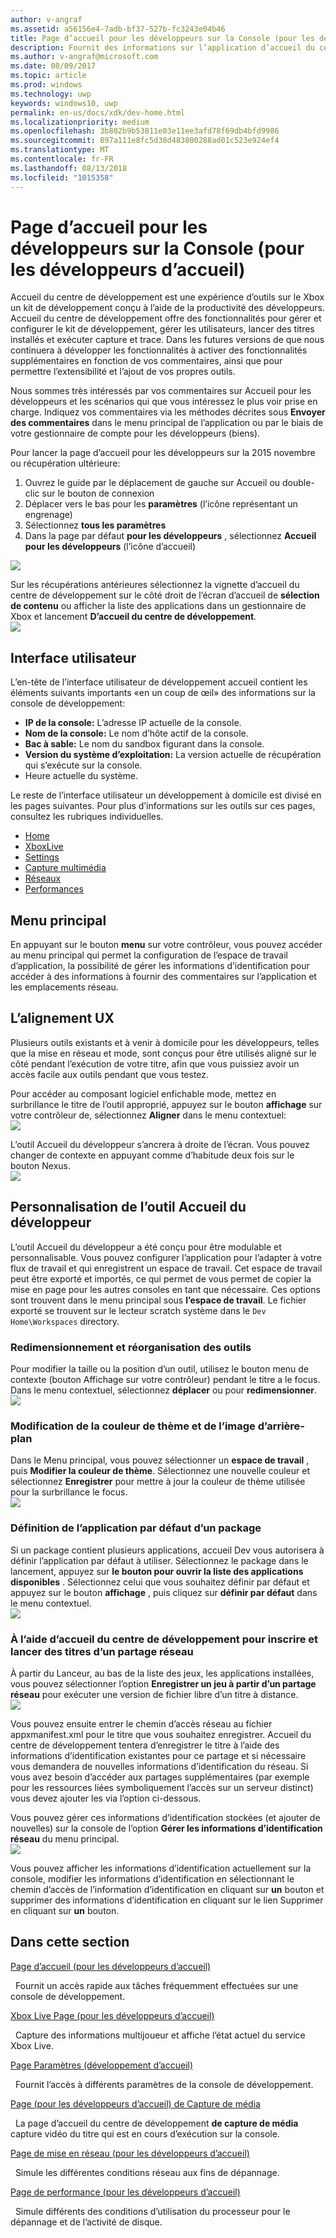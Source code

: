 ```yaml
---
author: v-angraf
ms.assetid: a56156e4-7adb-bf37-527b-fc3243e04b46
title: Page d’accueil pour les développeurs sur la Console (pour les développeurs d’accueil)
description: Fournit des informations sur l’application d’accueil du centre de développement pour une Xbox.
ms.author: v-angraf@microsoft.com
ms.date: 08/09/2017
ms.topic: article
ms.prod: windows
ms.technology: uwp
keywords: windows10, uwp
permalink: en-us/docs/xdk/dev-home.html
ms.localizationpriority: medium
ms.openlocfilehash: 3b802b9b53811e03e11ee3afd78f69db4bfd9986
ms.sourcegitcommit: 897a111e8fc5d38d483800288ad01c523e924ef4
ms.translationtype: MT
ms.contentlocale: fr-FR
ms.lasthandoff: 08/13/2018
ms.locfileid: "1015358"
---
```

# <a name="developer-home-on-the-console-dev-home"></a>Page d’accueil pour les développeurs sur la Console (pour les développeurs d’accueil)
   
  
Accueil du centre de développement est une expérience d’outils sur le Xbox un kit de développement conçu à l’aide de la productivité des développeurs. Accueil du centre de développement offre des fonctionnalités pour gérer et configurer le kit de développement, gérer les utilisateurs, lancer des titres installés et exécuter capture et trace. Dans les futures versions de que nous continuera à développer les fonctionnalités à activer des fonctionnalités supplémentaires en fonction de vos commentaires, ainsi que pour permettre l’extensibilité et l’ajout de vos propres outils.   
   
  
Nous sommes très intéressés par vos commentaires sur Accueil pour les développeurs et les scénarios qui que vous intéressez le plus voir prise en charge. Indiquez vos commentaires via les méthodes décrites sous **Envoyer des commentaires** dans le menu principal de l’application ou par le biais de votre gestionnaire de compte pour les développeurs (biens).   
   
  
Pour lancer la page d’accueil pour les développeurs sur la 2015 novembre ou récupération ultérieure:  
 
   1. Ouvrez le guide par le déplacement de gauche sur Accueil ou double-clic sur le bouton de connexion  
   1. Déplacer vers le bas pour les **paramètres** (l’icône représentant un engrenage)   
   1. Sélectionnez **tous les paramètres**  
   1. Dans la page par défaut **pour les développeurs** , sélectionnez **Accueil pour les développeurs** (l’icône d’accueil)   

 ![](images/dev_home_icons.png)   
  
Sur les récupérations antérieures sélectionnez la vignette d’accueil du centre de développement sur le côté droit de l’écran d’accueil de **sélection de contenu** ou afficher la liste des applications dans un gestionnaire de Xbox et lancement **D’accueil du centre de développement**.   
 ![](images/dev_home_1.png) 
<a id="ID4EBC"></a>

   

## <a name="user-interface"></a>Interface utilisateur  
   
  
L’en-tête de l’interface utilisateur de développement accueil contient les éléments suivants importants «en un coup de œil» des informations sur la console de développement:   
 
   *  **IP de la console:** L’adresse IP actuelle de la console.   
   *  **Nom de la console:** Le nom d’hôte actif de la console.  
   *  **Bac à sable:** Le nom du sandbox figurant dans la console.  
   *  **Version du système d’exploitation:** La version actuelle de récupération qui s’exécute sur la console.
   *  Heure actuelle du système.   

   
  
Le reste de l’interface utilisateur un développement à domicile est divisé en les pages suivantes. Pour plus d’informations sur les outils sur ces pages, consultez les rubriques individuelles.   
 
   *  [Home](devhome-home.md)  
   *  [XboxLive](devhome-live.md)  
   *  [Settings](devhome-settings.md)  
   *  [Capture multimédia](devhome-capture.md)  
   *  [Réseaux](devhome-networking.md)  
   *  [Performances](devhome-performance.md)  

  
<a id="ID4EKE"></a>

   

## <a name="main-menu"></a>Menu principal  
   
  
En appuyant sur le bouton **menu** sur votre contrôleur, vous pouvez accéder au menu principal qui permet la configuration de l’espace de travail d’application, la possibilité de gérer les informations d’identification pour accéder à des informations à fournir des commentaires sur l’application et les emplacements réseau.   
  
<a id="ID4EUE"></a>

   

## <a name="snap-mode-ux"></a>L’alignement UX  
   
  
Plusieurs outils existants et à venir à domicile pour les développeurs, telles que la mise en réseau et mode, sont conçus pour être utilisés aligné sur le côté pendant l’exécution de votre titre, afin que vous puissiez avoir un accès facile aux outils pendant que vous testez.   
   
  
Pour accéder au composant logiciel enfichable mode, mettez en surbrillance le titre de l’outil approprié, appuyez sur le bouton **affichage** sur votre contrôleur de, sélectionnez **Aligner** dans le menu contextuel:  
 ![](images/dev_home_4.png)   
  
L’outil Accueil du développeur s’ancrera à droite de l’écran. Vous pouvez changer de contexte en appuyant comme d’habitude deux fois sur le bouton Nexus.  
 ![](images/dev_home_5.png)  
<a id="ID4EKF"></a>

   

## <a name="customizing-dev-home"></a>Personnalisation de l’outil Accueil du développeur  
   
  
L’outil Accueil du développeur a été conçu pour être modulable et personnalisable. Vous pouvez configurer l’application pour l’adapter à votre flux de travail et qui enregistrent un espace de travail. Cet espace de travail peut être exporté et importés, ce qui permet de vous permet de copier la mise en page pour les autres consoles en tant que nécessaire. Ces options sont trouvent dans le menu principal sous **l’espace de travail**. Le fichier exporté se trouvent sur le lecteur scratch système dans le `Dev Home\Workspaces` directory.   
 
<a id="ID4EVF"></a>

   

### <a name="resizing-and-reordering-tools"></a>Redimensionnement et réorganisation des outils  
   
  
Pour modifier la taille ou la position d’un outil, utilisez le bouton menu de contexte (bouton Affichage sur votre contrôleur) pendant le titre a le focus. Dans le menu contextuel, sélectionnez **déplacer** ou pour **redimensionner**.   
 ![](images/dev_home_6.png)  
<a id="ID4EEG"></a>

   

### <a name="changing-theme-color-and-background-image"></a>Modification de la couleur de thème et de l’image d’arrière-plan  
   
  
Dans le Menu principal, vous pouvez sélectionner un **espace de travail** , puis **Modifier la couleur de thème**. Sélectionnez une nouvelle couleur et sélectionnez **Enregistrer** pour mettre à jour la couleur de thème utilisée pour la surbrillance le focus.   
 ![](images/dev_home_7.png)  
<a id="ID4EVG"></a>

   

### <a name="setting-the-default-application-for-a-package"></a>Définition de l’application par défaut d’un package  
   
  
Si un package contient plusieurs applications, accueil Dev vous autorisera à définir l’application par défaut à utiliser. Sélectionnez le package dans le lancement, appuyez sur **le bouton pour ouvrir la liste des applications disponibles** . Sélectionnez celui que vous souhaitez définir par défaut et appuyez sur le bouton **affichage** , puis cliquez sur **définir par défaut** dans le menu contextuel.   
 ![](images/dev_home_setdefault.png)  
<a id="ID4EGH"></a>

   

### <a name="using-dev-home-to-register-and-launch-titles-from-a-network-share"></a>À l’aide d’accueil du centre de développement pour inscrire et lancer des titres d’un partage réseau  
   
  
À partir du Lanceur, au bas de la liste des jeux, les applications installées, vous pouvez sélectionner l’option **Enregistrer un jeu à partir d’un partage réseau** pour exécuter une version de fichier libre d’un titre à distance.   
 ![](images/dev_home_8.png)   
  
Vous pouvez ensuite entrer le chemin d’accès réseau au fichier appxmanifest.xml pour le titre que vous souhaitez enregistrer. Accueil du centre de développement tentera d’enregistrer le titre à l’aide des informations d’identification existantes pour ce partage et si nécessaire vous demandera de nouvelles informations d’identification du réseau. Si vous avez besoin d’accéder aux partages supplémentaires (par exemple pour les ressources liées symboliquement l’accès sur un serveur distinct) vous devez ajouter les via l’option ci-dessous.   
   
  
Vous pouvez gérer ces informations d’identification stockées (et ajouter de nouvelles) sur la console de l’option **Gérer les informations d’identification réseau** du menu principal.   
 ![](images/dev_home_9.png)   
  
Vous pouvez afficher les informations d’identification actuellement sur la console, modifier les informations d’identification en sélectionnant le chemin d’accès de l’information d’identification en cliquant sur **un** bouton et supprimer des informations d’identification en cliquant sur le lien Supprimer en cliquant sur **un** bouton.   
   
<a id="ID4EGAAC"></a>

   

## <a name="in-this-section"></a>Dans cette section  
  
[Page d’accueil (pour les développeurs d’accueil)](devhome-home.md)  


&nbsp;&nbsp;Fournit un accès rapide aux tâches fréquemment effectuées sur une console de développement. 
  
  
[Xbox Live Page (pour les développeurs d’accueil)](devhome-live.md)  


&nbsp;&nbsp;Capture des informations multijoueur et affiche l’état actuel du service Xbox Live. 
  
  
[Page Paramètres (développement d’accueil)](devhome-settings.md)  


&nbsp;&nbsp;Fournit l’accès à différents paramètres de la console de développement. 
  
  
[Page (pour les développeurs d’accueil) de Capture de média](devhome-capture.md)  


&nbsp;&nbsp;La page d’accueil du centre de développement **de capture de média** capture vidéo du titre qui est en cours d’exécution sur la console. 
  
  
[Page de mise en réseau (pour les développeurs d’accueil)](devhome-networking.md)  


&nbsp;&nbsp;Simule les différentes conditions réseau aux fins de dépannage. 
  
  
[Page de performance (pour les développeurs d’accueil)](devhome-performance.md)  


&nbsp;&nbsp;Simule différents des conditions d’utilisation du processeur pour le dépannage et de l’activité de disque. 
 